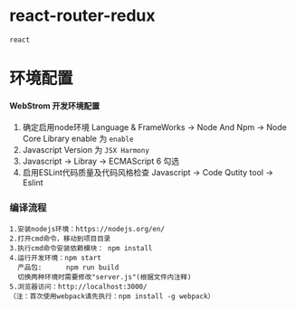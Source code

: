 # react-router-redux
```
react
```
# 环境配置

#### WebStrom 开发环境配置
1. 确定启用node环境 Language & FrameWorks -> Node And Npm -> Node Core Library enable 为 `enable`
2. Javascript Version 为 `JSX Harmony`
3. Javascript -> Libray -> ECMAScript 6 勾选
4. 启用ESLint代码质量及代码风格检查 Javascript -> Code Qutity tool -> Eslint

### 编译流程
```
1.安装nodejs环境：https://nodejs.org/en/
2.打开cmd命令，移动到项目目录
3.执行cmd命令安装依赖模块： npm install 
4.运行开发环境：npm start
  产品包:      npm run build
  切换两种环境时需要修改"server.js"(根据文件内注释)
5.浏览器访问：http://localhost:3000/
（注：首次使用webpack请先执行：npm install -g webpack）
```
